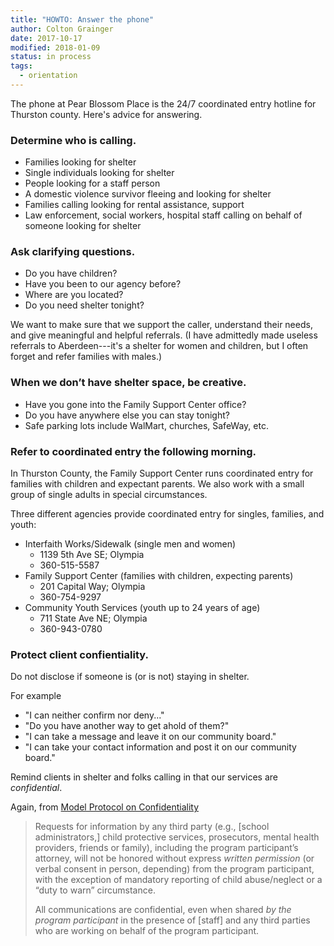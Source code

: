 ```yaml
---
title: "HOWTO: Answer the phone"
author: Colton Grainger
date: 2017-10-17
modified: 2018-01-09
status: in process
tags:
  - orientation
---
```


The phone at Pear Blossom Place is the 24/7 coordinated entry hotline for Thurston county. Here's advice for answering.

### Determine who is calling.

- Families looking for shelter
- Single individuals looking for shelter
- People looking for a staff person
- A domestic violence survivor fleeing and looking for shelter
- Families calling looking for rental assistance, support
- Law enforcement, social workers, hospital staff calling on behalf of someone looking for shelter

### Ask clarifying questions.

- Do you have children? 
- Have you been to our agency before?
- Where are you located?
- Do you need shelter tonight?

We want to make sure that we support the caller, understand their needs, and give meaningful and helpful referrals. (I have admittedly made useless referrals to Aberdeen---it's a shelter for women and children, but I often forget and refer families with males.)

### When we don’t have shelter space, be creative.

- Have you gone into the Family Support Center office? 
- Do you have anywhere else you can stay tonight?
- Safe parking lots include WalMart, churches, SafeWay, etc.

### Refer to coordinated entry the following morning.

In Thurston County, the Family Support Center runs coordinated entry for families with children and expectant parents. We also work with a small group of single adults in special circumstances.
 
Three different agencies provide coordinated entry for singles, families, and youth:

- Interfaith Works/Sidewalk (single men and women)
  - 1139 5th Ave SE; Olympia
  - 360-515-5587
- Family Support Center (families with children, expecting parents)
  - 201 Capital Way; Olympia
  - 360-754-9297
- Community Youth Services (youth up to 24 years of age)
  - 711 State Ave NE; Olympia
  - 360-943-0780

### Protect client confientiality. 

Do not disclose if someone is (or is not) staying in shelter. 

For example
- "I can neither confirm nor deny..."
- "Do you have another way to get ahold of them?"
- "I can take a message and leave it on our community board."
- "I can take your contact information and post it on our community board."

Remind clients in shelter and folks calling in that our services are *confidential*. 

Again, from [Model Protocol on Confidentiality](https://wscadv.org/wp-content/uploads/2015/06/Confidentiality-When-Working-with-Battered-Women.pdf)
> Requests for information by any third party (e.g., [school administrators,] child protective services, prosecutors, mental health providers, friends or family), including the program participant’s attorney, will not be honored without express *written permission* (or verbal consent in person, depending) from the program participant, with the exception of mandatory reporting of child abuse/neglect or a “duty to warn” circumstance.  
> 
> All communications are confidential, even when shared *by the program participant* in the presence of [staff] and any third parties who are working on behalf of the program participant.

